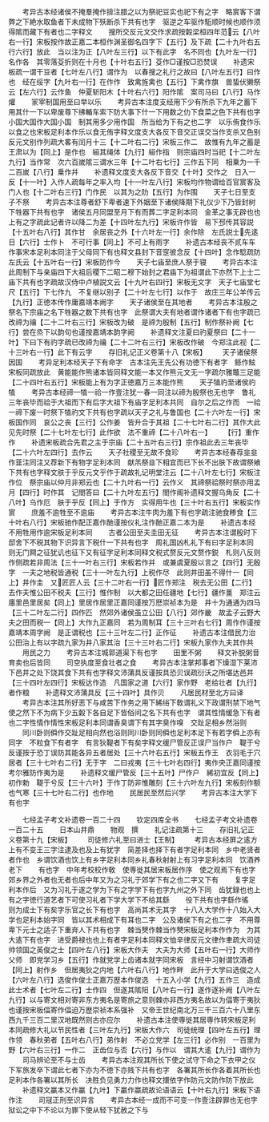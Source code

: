 <!-- { "loadSidebar": true } -->
　　考异古本经诸侯不掩羣掩作揜注腊之以为祭祀豆实也祀下有之字　略賔客下谓弊之下絶水取鱼者下未成物下殀断杀下共有也字　驱逆之车驱作駈顺时候也顺作须　得隂而藏下有者也二字释文
　　搜所交反元文交作求疏按糓梁桓四年范云【八叶右一行】宋板按作故正嘉二本桓作渊圣御名四字下【五行】及下疏【二十九叶右五行六行】放此　当以注为正【八叶左三行】以下有此字　名不同也【九叶左一行】名作各　其零落芟折则在十月也【十叶右五行】芟作□谨按□恐焚误
　　补遗宋板疏一谓干豆者【七叶左八行】谓作为　以春搜之礼行之故曰【八叶左五行】曰作也　经在绥字【九叶右一行】在作作　致禽旌禽也【五行】下禽作旗　兽蛰伏獭祭云【左六行】云作鱼　仲夏斩阳木【十叶右六行】阳作隂　案司马曰【八行】马作爟
　　冡宰制国用至曰举以乐
　　考异古本注度支经用下少有所杀下九年之蓄下用其什一下以卑废尊下绋輴车索下防大事下什一下用数之仂下食菜之色下共有也字　小国大国作大国小国　制其用多少用作国　所当给为下有之也二字　以乐侑食作乐以食之也宋板足利本作乐以食无侑字释文度支大各反下音交正误交当作支杀又色别反元文别作列疏大畧有闰月十三【十二叶右二行】宋板三作二　故惟有九年之蓄是王肃以为【同上】是作也　絙其绳体【九行】絙作指　则宗庙四时当祀【十二叶左九行】当作常　次六百嵗隂三谓水三年【十二叶右七行】三作五下同　相乗为一千二百嵗【八行】乗作幷
　　补遗释文度支大各反下音交【十叶】交作之　日入一反【十一叶】入作人疏每年之率入均【十一叶左八行】宋板均作物谓给百官賔客及门人也【十二叶右三行】门作民　以其为之阞【五行】为作围
　　天子七日至支子不祭
　　考异古本注尊者舒下卑者速下外姻至下诸侯降期下礼仪少下乃皆封树下牲器下共有也字　诸侯五月同盟至月下有而葬二字足利本同　金革之事无辟也也上有之字疏此记者许以降二为差【十四叶左九行】宋板许作皆　易下邳传其容説【十五叶右八行】其作甘　余居丧之外【十六叶左一行】余作除　左氏説士先逺日【六行】士作卜　不可行事【同上】不可上有雨字
　　补遗古本经丧不贰车车作事宋本足利本同注于父母同下有也释文县封下音窆彼念反【十四叶】念作騐疏防左氏云【十五叶右一行】宋板防作今
　　天子七庙至庶人祭于寝
　　考异古本注此周制下与亲庙四下大祖后稷下二昭二穆下始封之君庙下为祖谓此下亦然下上士二庙下共有也字疏故汉侍中卢植説文云【十九叶右四行】宋板无文字　天子七庙堂七尺【五行】下七作九　不复继以别子【二十叶左七行】以作于　故庄三年公羊传云【九行】正徳本传作庸嘉靖本阙字
　　天子诸侯至在其地者
　　考异古本注殷之祭名下宗庙之名下牲器之数下共有也字　此祭谓大夫有地者谓作诸者下有也字疏已改禘为禴【二十二叶右三行】宋板改为破　是禘为殷制【五行】制作祭补阙【七行】尝在烝下以韵句也谨按嘉靖本韵字阙
　　补遗释文注夏曰礿夏祭曰【二十一叶】下曰下有礿字疏已改禘为禴【二十二叶右三行】宋板改作破　今郑注此视【二十三叶右一行】此下有云字
　　存旧礼记正义卷第十八【宋板】
　　天子诸侯祭因国
　　考异足利本经天子下有命字　古本注先王先公有功徳下有者字　鲧作鮌宋板同疏放此　黄能能作熊诸本皆同释文能一本又作熊元文无一字疏尔雅鼈三足能【二十四叶右五行】宋板能上有为字正徳嘉万三本能作熊
　　天子犆礿至诸侯礿犆
　　考异古本经禘一犆一祫一作壹注犹一春一同注以禘为殷祭也无也字　鲁礼三年丧毕而祫于大祖而下有后字大祖下有庙字足利本共同　自尔之后之作而　一祫一禘下废一时祭下犆礿文下共有也字疏以天子之礼与鲁国也【二十六叶左一行】宋板国作同　哀公之丧【三行】公作姜　皆升合于其祖【二十七叶右二行】其作大此见先时祭【二十七叶左七行】此作欲　法不重禘【二十八叶右一】
　　【行】重作作
　　补遗宋板疏合先君之主于宗庙【二十五叶右三行】宗作祖此去三年丧毕【二十六叶左四行】去作云
　　天子社稷至无故不食珍
　　考异古本经春荐韭韭作韮注同注又荐新下有物字足利本同　献羔祭韭下相宜而已下长不出肤下故谓祭飨下共有也字释文肤于乎反元文乎作于疏故礼记明堂注云【二十八叶左七行】宋板注作位　祭宗庙以仲月非郑云也【二十九叶右一行】云作义　其禘祭祫祭时祭亦用孟月【四行】时作其　记閤答曰【二十九叶左五行】閤作阁补遗释文握乌角反【二十八叶】乌作厄　肤于乎反【同上】于作方　实得用牛也【三十叶右五行】宋板实作賔
　　庶羞不逾牲至不逾庙
　　考异古本注牛肉为羞下有也字疏注驰食糁食【三十叶右八行】宋板驰作配正嘉作酏谨按仪礼注作酏正嘉二本为是
　　补遗古本经不用牲用作逾宋板足利本同
　　古者公田至夫圭田无征
　　考异古本注谓殷时下邸舍下不税其物下识异言下税什一下共有也字　周礼国凶札礼下有曰字足利本同　则无门闗之征犹讥也征下又有征字足利本同释文税式赘反元文赘作鋭　札则八反则作侧疏若非周法【三十一叶右三行】宋板若作并　或兼虞夏殷以言之【四行】无殷字　一夫之地税皆通税【三十一叶左九行】上税作尽　此则井田虽不得什一【同上】井作圭　又匠匠人云【三十二叶右一行】匠作郑注　税去无公田【二行】去作夫惟公田不税夫【三行】惟作制　以大都之田任疆地【七行】疆作畺　郑注云廛里邑里居矣【同上】里居作居里正嘉同谨按万厯崇祯本为是　井十为通通为四马【三十二叶左二行】四作匹　然郊外诸侯虽立公田【八行】郊作畿　故孟子云野大夫之田而税一【同上】大作九正嘉同　若为周制耳【三十三叶右七行】周作作谨按嘉靖本周字阙　是正谓税也【三十三叶左二行】正作征
　　补遗古本注借民力治公田治上有以字疏九家为井八家其治【三十三叶右二行】宋板九家作九夫其作共
　　用民之力
　　考异古本注城郭道渠下有也字
　　田里不粥
　　释文补脱粥音育卖也后皆同
　　司空执度至食壮者之食
　　考异古本注掌邦事者下燥湿下莱沛下邑井之处下饶其食下共有也字释文沛蒲具反谨按具恐贝误疏衍沃之所堪达邑井【三十四叶左四行】宋板达作造　凡国家之道【六行】家作野　老给壮者【九行】者作粮
　　补遗释文沛蒲具反【三十四叶】具作贝
　　凡居民材至北方曰译
　　考异古本注其所好恶下与咸苦下作务之用下絺绤下敎谓礼义下政谓刑禁下地气使之然下不为病下少五糓下各自足下皆俗间之名下共有也字　谓其性情缓急下有者也二字性情作情性宋板足利本同谓香臭谓下有其字臭作嗅　交趾足相乡然浴则
　　同川卧则僢作交趾足相向然也浴则同川卧则同僢也足利本足下有若字僢上亦有同字　不粒食下有者字　有言狄鞮者下有矣字释文缓尸管反正误尸当作户　鞮于兮反谨按于恐丁误防其能各异五者居处【三十六叶右五行】宋板五作王　衣羽毛于穴居者【三十七叶右二行】无于字　二曰戎夷【三十七叶右四行】夷作央正嘉同谨按考尔雅防作夷为是
　　补遗释文缓尸管反【三十五叶】尸作户　絺初宜反【同上】初作勅　鞮于兮反【三十六叶】于作丁防非惟雕刻【三十六叶左九行】宋板刻作额　也气寒【三十七叶右二行】也作地
　　民居民至然后兴学
　　考异古本注大学下有也字










　　七经孟子考文补遗卷一百二十四
　　钦定四库全书
　　七经孟子考文补遗卷一百二十五
　　日本山井鼎
　　物观　撰
　　礼记注疏第十三
　　存旧礼记正义卷第十九【宋板】
　　司徒修六礼至曰进士【王制】
　　考异古本经屏之逺方上有不变王三字注逮及也及上有犹字　简差择也择下有者字足利本同　乡中老贤者者作也　乡谓饮酒也饮上有乡字足利本同乡礼春秋射射上有习字足利本同　饮酒养老下
　　有也字　中年考校校作敎　使専徙其居宋板居作序　使之观焉下有也字　郊乡界之外者也无者也后中年又为之习礼于郊学下有之也二字又下有
　　复字足利本作后　又为习礼于遂之学为下有之字学下有也字九州之外下同　齿犹録也也上有之字徳行道艺者下可使习礼者下学大学下不给其繇
　　役下共有也字繇作徭　则为成士下有矣字乐官之长下有也字　高尚其术无其字　十八入大学作十八始入大学也足利本始字同　皆以其术相成下有耳也二字　公及诸侯下有之也二字　不用尊卑下元士之适子下重弃人下共有也字　棘当僰作棘当作僰宋板足利本作作为　为其大逺下有也字　进受爵禄也也上有者字足利本同释文恤辛律反元文律作聿疏大司徒帅领国之英俊之士【四叶左八行】宋板大作夫　大夫为大师【五叶右一行】大师作父师　即党学习乡【五行】作就党学上齿诸本就字同宋板　言经中习射谓饮酒者【同上】射作乡　但居夷狄之内地【六叶右八行】地作畔　此升于大学曰选俊之人【六叶左八行】选俊作俊士正嘉万歴本作俊选　十五入小学【九行】五作三　造成此士术者【七叶左二行】士作四　但遂其隂阳【八叶右一行】遂作逐补阙【八叶左九行】以与寄文相对寄非东方夷名是寄旅之意则棘亦非西方夷名故以为偪寄于夷狄也谨按宋板偪寄作偪迫万歴崇祯本系强补　又帝王世纪南北万三千三百六十八里东西九千三百二里汉地既然则古亦应尔
　　补遗古本注使専徙其居専作转宋板足利本同疏修大礼以节民性者【三叶左九行】宋板大作六　司徒统理【四叶左五行】理作领　春秋弟者【五叶右八行】弟作射　不必立党学【左三行】必作别　一百里为野【六叶右三行】一作二　正齿位与否【六行】与作以　谓其大逺【九行】谓作为
　　司马辨论至不与士齿
　　考异古本注观其所长下使之试守下命之下衣甲之仪下军旅发卒下谓此七者下亦为不徳下亦贱下共有也字　各署其所长作各着其所长也足利本作各署以其所长　决胜负见勇力力作也释文擐依字作防元文防作防下放此
　　补遗释文臝本又作臝【九叶】下臝作蠃疏故论语语云【十叶右九行】宋板下语作注
　　司冦正刑至识异言
　　考异古本经一成而不可变一作壹注辟罪也无也字狱讼之中下不论以为罪下使从轻下犹赦之下与
